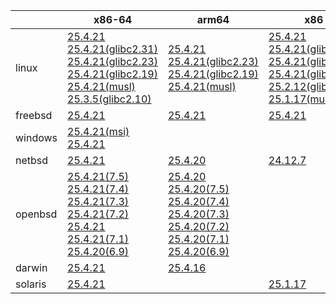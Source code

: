 ||x86-64|arm64|x86|ppc64le|armv7|armel|
| --- | --- | --- | --- | --- | --- | --- |
|linux|[25.4.21](https://github.com/roswell/sbcl_head/releases/download/25.4.21/sbcl-25.4.21-x86-64-linux-binary.tar.bz2)<br />[25.4.21(glibc2.31)](https://github.com/roswell/sbcl_head/releases/download/25.4.21/sbcl-25.4.21-x86-64-linux-glibc2.31-binary.tar.bz2)<br />[25.4.21(glibc2.23)](https://github.com/roswell/sbcl_head/releases/download/25.4.21/sbcl-25.4.21-x86-64-linux-glibc2.23-binary.tar.bz2)<br />[25.4.21(glibc2.19)](https://github.com/roswell/sbcl_head/releases/download/25.4.21/sbcl-25.4.21-x86-64-linux-glibc2.19-binary.tar.bz2)<br />[25.4.21(musl)](https://github.com/roswell/sbcl_head/releases/download/25.4.21/sbcl-25.4.21-x86-64-linux-musl-binary.tar.bz2)<br />[25.3.5(glibc2.10)](https://github.com/roswell/sbcl_head/releases/download/25.3.5/sbcl-25.3.5-x86-64-linux-glibc2.10-binary.tar.bz2)<br />|[25.4.21](https://github.com/roswell/sbcl_head/releases/download/25.4.21/sbcl-25.4.21-arm64-linux-binary.tar.bz2)<br />[25.4.21(glibc2.23)](https://github.com/roswell/sbcl_head/releases/download/25.4.21/sbcl-25.4.21-arm64-linux-glibc2.23-binary.tar.bz2)<br />[25.4.21(glibc2.19)](https://github.com/roswell/sbcl_head/releases/download/25.4.21/sbcl-25.4.21-arm64-linux-glibc2.19-binary.tar.bz2)<br />[25.4.21(musl)](https://github.com/roswell/sbcl_head/releases/download/25.4.21/sbcl-25.4.21-arm64-linux-musl-binary.tar.bz2)<br />|[25.4.21](https://github.com/roswell/sbcl_head/releases/download/25.4.21/sbcl-25.4.21-x86-linux-binary.tar.bz2)<br />[25.4.21(glibc2.31)](https://github.com/roswell/sbcl_head/releases/download/25.4.21/sbcl-25.4.21-x86-linux-glibc2.31-binary.tar.bz2)<br />[25.4.21(glibc2.23)](https://github.com/roswell/sbcl_head/releases/download/25.4.21/sbcl-25.4.21-x86-linux-glibc2.23-binary.tar.bz2)<br />[25.4.21(glibc2.19)](https://github.com/roswell/sbcl_head/releases/download/25.4.21/sbcl-25.4.21-x86-linux-glibc2.19-binary.tar.bz2)<br />[25.2.12(glibc2.10)](https://github.com/roswell/sbcl_head/releases/download/25.2.12/sbcl-25.2.12-x86-linux-glibc2.10-binary.tar.bz2)<br />[25.1.17(musl)](https://github.com/roswell/sbcl_head/releases/download/25.1.17/sbcl-25.1.17-x86-linux-musl-binary.tar.bz2)<br />|[25.4.21](https://github.com/roswell/sbcl_head/releases/download/25.4.21/sbcl-25.4.21-ppc64le-linux-binary.tar.bz2)<br />[25.4.21(glibc2.23)](https://github.com/roswell/sbcl_head/releases/download/25.4.21/sbcl-25.4.21-ppc64le-linux-glibc2.23-binary.tar.bz2)<br />[25.4.21(glibc2.19)](https://github.com/roswell/sbcl_head/releases/download/25.4.21/sbcl-25.4.21-ppc64le-linux-glibc2.19-binary.tar.bz2)<br />|[25.4.20](https://github.com/roswell/sbcl_head/releases/download/25.4.20/sbcl-25.4.20-armv7-linux-binary.tar.bz2)<br />|[25.1.17](https://github.com/roswell/sbcl_head/releases/download/25.1.17/sbcl-25.1.17-armel-linux-binary.tar.bz2)<br />|
|freebsd|[25.4.21](https://github.com/roswell/sbcl_head/releases/download/25.4.21/sbcl-25.4.21-x86-64-freebsd-binary.tar.bz2)<br />|[25.4.21](https://github.com/roswell/sbcl_head/releases/download/25.4.21/sbcl-25.4.21-arm64-freebsd-binary.tar.bz2)<br />|[25.4.21](https://github.com/roswell/sbcl_head/releases/download/25.4.21/sbcl-25.4.21-x86-freebsd-binary.tar.bz2)<br />||||
|windows|[25.4.21(msi)](https://github.com/roswell/sbcl_head/releases/download/25.4.21/sbcl-25.4.21-x86-64-windows-binary.msi)<br />[25.4.21](https://github.com/roswell/sbcl_head/releases/download/25.4.21/sbcl-25.4.21-x86-64-windows-binary.tar.bz2)<br />||||||
|netbsd|[25.4.21](https://github.com/roswell/sbcl_head/releases/download/25.4.21/sbcl-25.4.21-x86-64-netbsd-binary.tar.bz2)<br />|[25.4.20](https://github.com/roswell/sbcl_head/releases/download/25.4.20/sbcl-25.4.20-arm64-netbsd-binary.tar.bz2)<br />|[24.12.7](https://github.com/roswell/sbcl_head/releases/download/24.12.7/sbcl-24.12.7-x86-netbsd-binary.tar.bz2)<br />||||
|openbsd|[25.4.21(7.5)](https://github.com/roswell/sbcl_head/releases/download/25.4.21/sbcl-25.4.21-x86-64-openbsd-7.5-binary.tar.bz2)<br />[25.4.21(7.4)](https://github.com/roswell/sbcl_head/releases/download/25.4.21/sbcl-25.4.21-x86-64-openbsd-7.4-binary.tar.bz2)<br />[25.4.21(7.3)](https://github.com/roswell/sbcl_head/releases/download/25.4.21/sbcl-25.4.21-x86-64-openbsd-7.3-binary.tar.bz2)<br />[25.4.21(7.2)](https://github.com/roswell/sbcl_head/releases/download/25.4.21/sbcl-25.4.21-x86-64-openbsd-7.2-binary.tar.bz2)<br />[25.4.21](https://github.com/roswell/sbcl_head/releases/download/25.4.21/sbcl-25.4.21-x86-64-openbsd-binary.tar.bz2)<br />[25.4.21(7.1)](https://github.com/roswell/sbcl_head/releases/download/25.4.21/sbcl-25.4.21-x86-64-openbsd-7.1-binary.tar.bz2)<br />[25.4.20(6.9)](https://github.com/roswell/sbcl_head/releases/download/25.4.20/sbcl-25.4.20-x86-64-openbsd-6.9-binary.tar.bz2)<br />|[25.4.20](https://github.com/roswell/sbcl_head/releases/download/25.4.20/sbcl-25.4.20-arm64-openbsd-binary.tar.bz2)<br />[25.4.20(7.5)](https://github.com/roswell/sbcl_head/releases/download/25.4.20/sbcl-25.4.20-arm64-openbsd-7.5-binary.tar.bz2)<br />[25.4.20(7.4)](https://github.com/roswell/sbcl_head/releases/download/25.4.20/sbcl-25.4.20-arm64-openbsd-7.4-binary.tar.bz2)<br />[25.4.20(7.3)](https://github.com/roswell/sbcl_head/releases/download/25.4.20/sbcl-25.4.20-arm64-openbsd-7.3-binary.tar.bz2)<br />[25.4.20(7.2)](https://github.com/roswell/sbcl_head/releases/download/25.4.20/sbcl-25.4.20-arm64-openbsd-7.2-binary.tar.bz2)<br />[25.4.20(7.1)](https://github.com/roswell/sbcl_head/releases/download/25.4.20/sbcl-25.4.20-arm64-openbsd-7.1-binary.tar.bz2)<br />[25.4.20(6.9)](https://github.com/roswell/sbcl_head/releases/download/25.4.20/sbcl-25.4.20-arm64-openbsd-6.9-binary.tar.bz2)<br />|||||
|darwin|[25.4.21](https://github.com/roswell/sbcl_head/releases/download/25.4.21/sbcl-25.4.21-x86-64-darwin-binary.tar.bz2)<br />|[25.4.16](https://github.com/roswell/sbcl_head/releases/download/25.4.16/sbcl-25.4.16-arm64-darwin-binary.tar.bz2)<br />|||||
|solaris|[25.4.21](https://github.com/roswell/sbcl_head/releases/download/25.4.21/sbcl-25.4.21-x86-64-solaris-binary.tar.bz2)<br />||[25.1.17](https://github.com/roswell/sbcl_head/releases/download/25.1.17/sbcl-25.1.17-x86-solaris-binary.tar.bz2)<br />||||
